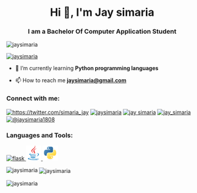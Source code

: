 <h1 align="center">Hi 👋, I'm Jay simaria</h1>
<h3 align="center">I am a Bachelor Of Computer Application Student</h3>

<p align="left"> <img src="https://komarev.com/ghpvc/?username=jaysimaria&label=Profile%20views&color=0e75b6&style=flat" alt="jaysimaria" /> </p>

<p align="left"> <a href="https://github.com/ryo-ma/github-profile-trophy"><img src="https://github-profile-trophy.vercel.app/?username=jaysimaria" alt="jaysimaria" /></a> </p>

- 🌱 I’m currently learning **Python programming languages**

- 📫 How to reach me **jaysimaria@gmail.com**

<h3 align="left">Connect with me:</h3>
<p align="left">
<a href="https://twitter.com/https://twitter.com/simaria_jay" target="blank"><img align="center" src="https://raw.githubusercontent.com/rahuldkjain/github-profile-readme-generator/master/src/images/icons/Social/twitter.svg" alt="https://twitter.com/simaria_jay" height="30" width="40" /></a>
<a href="https://linkedin.com/in/jaysimaria" target="blank"><img align="center" src="https://raw.githubusercontent.com/rahuldkjain/github-profile-readme-generator/master/src/images/icons/Social/linked-in-alt.svg" alt="jaysimaria" height="30" width="40" /></a>
<a href="https://fb.com/jay simaria" target="blank"><img align="center" src="https://raw.githubusercontent.com/rahuldkjain/github-profile-readme-generator/master/src/images/icons/Social/facebook.svg" alt="jay simaria" height="30" width="40" /></a>
<a href="https://instagram.com/jay_simaria" target="blank"><img align="center" src="https://raw.githubusercontent.com/rahuldkjain/github-profile-readme-generator/master/src/images/icons/Social/instagram.svg" alt="jay_simaria" height="30" width="40" /></a>
<a href="https://www.hackerrank.com/@jaysimaria1808" target="blank"><img align="center" src="https://raw.githubusercontent.com/rahuldkjain/github-profile-readme-generator/master/src/images/icons/Social/hackerrank.svg" alt="@jaysimaria1808" height="30" width="40" /></a>
</p>

<h3 align="left">Languages and Tools:</h3>
<p align="left"> <a href="https://flask.palletsprojects.com/" target="_blank" rel="noreferrer"> <img src="https://www.vectorlogo.zone/logos/pocoo_flask/pocoo_flask-icon.svg" alt="flask" width="40" height="40"/> </a> <a href="https://www.java.com" target="_blank" rel="noreferrer"> <img src="https://raw.githubusercontent.com/devicons/devicon/master/icons/java/java-original.svg" alt="java" width="40" height="40"/> </a> <a href="https://www.python.org" target="_blank" rel="noreferrer"> <img src="https://raw.githubusercontent.com/devicons/devicon/master/icons/python/python-original.svg" alt="python" width="40" height="40"/> </a> </p>

<p><img align="left" src="https://github-readme-stats.vercel.app/api/top-langs?username=jaysimaria&show_icons=true&locale=en&layout=compact" alt="jaysimaria" /></p>

<p>&nbsp;<img align="center" src="https://github-readme-stats.vercel.app/api?username=jaysimaria&show_icons=true&locale=en" alt="jaysimaria" /></p>

<p><img align="center" src="https://github-readme-streak-stats.herokuapp.com/?user=jaysimaria&" alt="jaysimaria" /></p>
